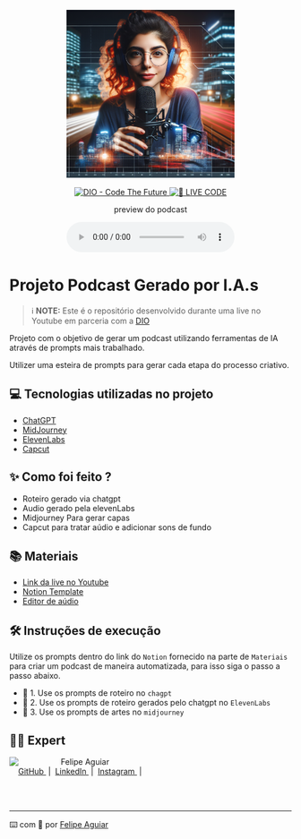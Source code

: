 <p align="center">
<img 
    src="assets/etmjfvhzwbg2w3hponqx.png"
    width="300"
/>
</p>

<p align="center">
<a href="https://dio.me/">
    <img 
        src="https://img.shields.io/badge/DIO-Code_The_Future-28DA77?logo=youtube" 
        alt="DIO - Code The Future">
</a>
<a href="https://dio.me/">
<img 
    src="https://img.shields.io/badge/🔴_LIVE_CODE-FF5E72" 
    alt="🔴 LIVE CODE">
</a>
</p>

<p align="center">
    preview do podcast
</p>

<div align="center">
    <audio src="output/podcast_editado.MP3" controls title="Podcast editado"></audio>
</div>

# Projeto Podcast Gerado por I.A.s


 > ℹ️ **NOTE:** Este é o repositório desenvolvido durante uma live no Youtube em parceria com a [DIO](https://dio.me)

Projeto com o objetivo de gerar um podcast utilizando ferramentas de IA através de prompts mais trabalhado.

Utilizer uma esteira de prompts para gerar cada etapa do processo criativo.

## 💻 Tecnologias utilizadas no projeto

- [ChatGPT](https://chat.openai.com/) 
- [MidJourney](https://www.midjourney.com/app/)
- [ElevenLabs](https://beta.elevenlabs.io/)
- [Capcut](https://www.capcut.com/pt-br/)

## ✨ Como foi feito ?

- Roteiro gerado via chatgpt
- Audio gerado pela elevenLabs
- Midjourney Para gerar capas
- Capcut para tratar aúdio e adicionar sons de fundo

## 📚 Materiais

- [Link da live no Youtube](https://www.youtube.com)
- [Notion Template](https://helpful-jump-17b.notion.site/PAS-Podcast-AI-Studio-210489e15d7a4a73b743bb159e45d06f?pvs=4)
- [Editor de aúdio](https://www.capcut.com/editor?from_page=landing_page&__action_from=picture_V%C3%ADdeos%20profissionais%20em%20minutos,%20n%C3%A3o%20em%20horas.)


## 🛠️ Instruções de execução

Utilize os prompts dentro do link do `Notion` fornecido na parte de `Materiais` para criar um podcast de maneira automatizada, para isso siga o passo a passo abaixo.

- 🤖 1. Use os prompts de roteiro no `chagpt`
- 🤖 2. Use os prompts de roteiro gerados pelo chatgpt no  `ElevenLabs`
- 🤖 3. Use os prompts de artes no `midjourney`

## 👨‍💻 Expert

<p>
    <img 
      align=left 
      margin=10 
      width=80 
      src="https://avatars.githubusercontent.com/u/37452836?v=4"
    />
    <p>&nbsp&nbsp&nbspFelipe Aguiar<br>
    &nbsp&nbsp&nbsp
    <a 
        href="https://github.com/felipeAguiarCode">
        GitHub
    </a>
    &nbsp;|&nbsp;
    <a 
        href="www.linkedin.com/in/felipe-exe">
        LinkedIn
    </a>
    &nbsp;|&nbsp;
    <a 
        href="https://www.instagram.com/felipeaguiar.exe/">
        Instagram
    </a>
    &nbsp;|&nbsp;</p>
</p>
<br/><br/>
<p>

---

⌨️ com 💜 por [Felipe Aguiar](https://github.com/felipeAguiarCode)
